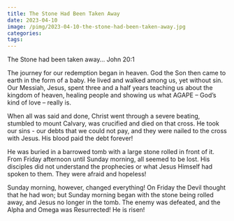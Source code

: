 ```yaml
---
title: The Stone Had Been Taken Away
date: 2023-04-10
image: /pimg/2023-04-10-the-stone-had-been-taken-away.jpg
categories:
tags:
---
```


<p data-block-key="5qhi1">The Stone had been taken away…  John 20:1<br/></p><p data-block-key="a2rdo">The journey for our redemption began in heaven. God the Son then came to earth in the form of a baby. He lived and walked among us, yet without sin. Our Messiah, Jesus, spent three and a half years teaching us about the kingdom of heaven, healing people and showing us what AGAPE – God’s kind of love – really is.</p><p data-block-key="93qcm">When all was said and done, Christ went through a severe beating, stumbled to mount Calvary, was crucified and died on that cross. He took our sins - our debts that we could not pay, and they were nailed to the cross with Jesus. His blood paid the debt forever!</p><p data-block-key="btmbp">He was buried in a barrowed tomb with a large stone rolled in front of it. From Friday afternoon until Sunday morning, all seemed to be lost. His disciples did not understand the prophecies or what Jesus Himself had spoken to them. They were afraid and hopeless!</p><p data-block-key="df3qb">Sunday morning, however, changed everything! On Friday the Devil thought that he had won; but Sunday morning began with the stone being rolled away, and Jesus no longer in the tomb. The enemy was defeated, and the Alpha and Omega was Resurrected! He is risen! </p>

